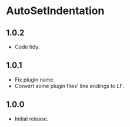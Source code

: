 # AutoSetIndentation


## 1.0.2

- Code tidy.


## 1.0.1

- Fix plugin name.
- Convert some plugin files' line endings to LF.


## 1.0.0

- Initial release.
